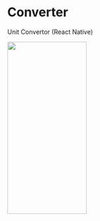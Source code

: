 # Converter
Unit Convertor (React Native)

<img src="https://i.ibb.co/bvq2qQN/Screen-Shot-2021-12-01-at-18-36-44.png" width="180" height="390">
